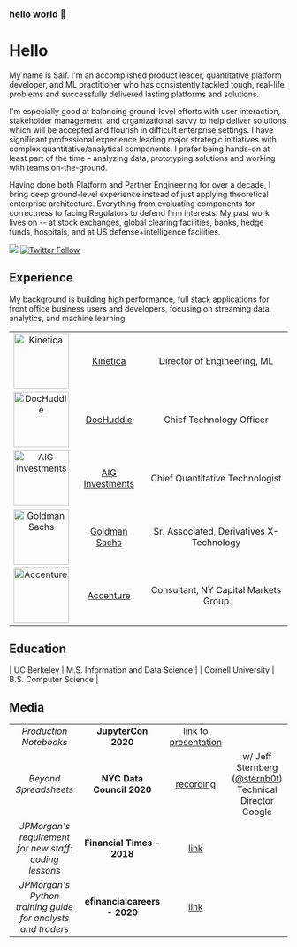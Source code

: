 ### hello world 👋

<!--
**saifrahmed/saifrahmed** is a ✨ _special_ ✨ repository because its `README.md` (this file) appears on your GitHub profile.

Here are some ideas to get you started:

- 🔭 I’m currently working on ...
- 🌱 I’m currently learning ...
- 👯 I’m looking to collaborate on ...
- 🤔 I’m looking for help with ...
- 💬 Ask me about ...
- 📫 How to reach me: ...
- 😄 Pronouns: ...
- ⚡ Fun fact: ...
-->

# Hello

My name is Saif. I'm an accomplished product leader, quantitative platform developer, and ML practitioner who has consistently tackled tough, real-life problems and successfully delivered lasting platforms and solutions.

I'm especially good at balancing ground-level efforts with user interaction, stakeholder management, and organizational savvy to help deliver solutions which will be accepted and flourish in difficult enterprise settings. I have significant professional experience leading major strategic initiatives with complex quantitative/analytical components. I prefer being hands-on at least part of the time – analyzing data, prototyping solutions and working with teams on-the-ground.

Having done both Platform and Partner Engineering for over a decade, I bring deep ground-level experience instead of just applying theoretical enterprise architecture. Everything from evaluating components for correctness to facing Regulators to defend firm interests. My past work lives on -- at stock exchanges, global clearing facilities, banks, hedge funds, hospitals, and at US defense+intelligence facilities.

[![](https://img.shields.io/badge/LinkedIn-blue)](https://www.linkedin.com/in/saifrahmed/)
[![Twitter Follow](https://img.shields.io/twitter/follow/saifrahmed?style=social)](https://twitter.com/saifrahmed)



## Experience
My background is building high performance, full stack applications for front office business users and developers, focusing on streaming data, analytics, and machine learning. 

| | | |
|:--:|:--:|:--:|
| <img width="100" src="./iex.png" alt="Kinetica"></img> | [Kinetica](https://kinetica.com) | Director of Engineering, ML |
| <img width="100" src="./jpmorgan.png" alt="DocHuddle"></img> | [DocHuddle](https://www.dochuddle.com/) | Chief Technology Officer |
| <img width="100" src="./maystreet.png" alt="AIG Investments"></img> | [AIG Investments](https://www.aig.com/globalrealestate) |  Chief Quantitative Technologist |
| <img width="100" src="./maystreet.png" alt="Goldman Sachs"></img> | [Goldman Sachs](https://www.goldmansachs.com/) |  Sr. Associated, Derivatives X-Technology |
| <img width="100" src="./maystreet.png" alt="Accenture"></img> | [Accenture](https://accenture.com) |  Consultant, NY Capital Markets Group |


## Education
| UC Berkeley | M.S. Information and Data Science |
| Cornell University | B.S. Computer Science |

## Media

| | | | |
|:--:|:--:|:--:|:--:|
| *Production Notebooks* | **JupyterCon 2020**  | [link to presentation](https://tim.paine.nyc/talks/jupytercon.html#/) | |
| *Beyond Spreadsheets* | **NYC Data Council 2020** | [recording](https://youtu.be/PYTVU4A_3Kc) | w/ Jeff Sternberg ([@sternb0t](https://github.com/sternb0t)) <br> Technical Director Google  |
| *JPMorgan's requirement for new staff: coding lessons* | **Financial Times - 2018** | [link](https://www.ft.com/content/4c17d6ce-c8b2-11e8-ba8f-ee390057b8c9) | |
| *JPMorgan's Python training guide for analysts and traders* | **efinancialcareers - 2020** | [link](https://news.efinancialcareers.com/us-en/3004043/jpmorgan-python-training-analysts-and-traders) | | 

